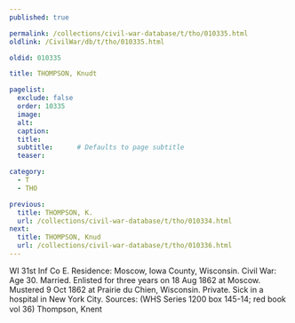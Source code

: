 ```yaml
---
published: true

permalink: /collections/civil-war-database/t/tho/010335.html
oldlink: /CivilWar/db/t/tho/010335.html

oldid: 010335

title: THOMPSON, Knudt

pagelist:
  exclude: false
  order: 10335
  image: 
  alt:
  caption:
  title:
  subtitle:      # Defaults to page subtitle
  teaser:

category: 
  - T 
  - THO

previous:
  title: THOMPSON, K.
  url: /collections/civil-war-database/t/tho/010334.html  
next:
  title: THOMPSON, Knud
  url: /collections/civil-war-database/t/tho/010336.html   
---
```

WI 31st Inf Co E. Residence: Moscow, Iowa County, Wisconsin. Civil War: Age 30. Married. Enlisted for three years on 18 Aug 1862 at Moscow. Mustered 9 Oct 1862 at Prairie du Chien, Wisconsin. Private. Sick in a hospital in New York City. Sources: (WHS Series 1200 box 145-14; red book vol 36) &#147;Thompson, Knent&#148;